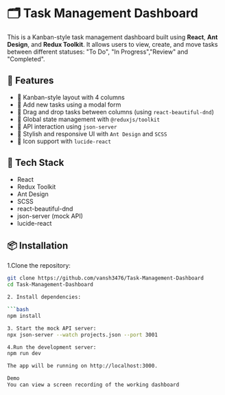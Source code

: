 # 🗂️ Task Management Dashboard

This is a Kanban-style task management dashboard built using **React**, **Ant Design**, and **Redux Toolkit**. It allows users to view, create, and move tasks between different statuses: "To Do", "In Progress","Review" and "Completed".

## 🚀 Features

- 🧱 Kanban-style layout with 4 columns
- 📝 Add new tasks using a modal form
- 🔀 Drag and drop tasks between columns (using `react-beautiful-dnd`)
- 🔁 Global state management with `@reduxjs/toolkit`
- 📡 API interaction using `json-server`
- 🧰 Stylish and responsive UI with `Ant Design` and `SCSS`
- 🎨 Icon support with `lucide-react`

## 🧪 Tech Stack

- React
- Redux Toolkit
- Ant Design
- SCSS
- react-beautiful-dnd
- json-server (mock API)
- lucide-react

## 📦 Installation

1.Clone the repository:

```bash
git clone https://github.com/vansh3476/Task-Management-Dashboard
cd Task-Management-Dashboard

2. Install dependencies:

```bash
npm install

3. Start the mock API server:
npx json-server --watch projects.json --port 3001

4.Run the development server:
npm run dev

The app will be running on http://localhost:3000.

Demo
You can view a screen recording of the working dashboard

